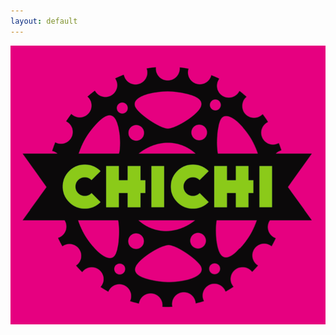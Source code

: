 ```yaml
---
layout: default
---
```




<div id="startLogo">
<a href="{{ content }}"><img src="images/logo.png"></img></a>
</div>